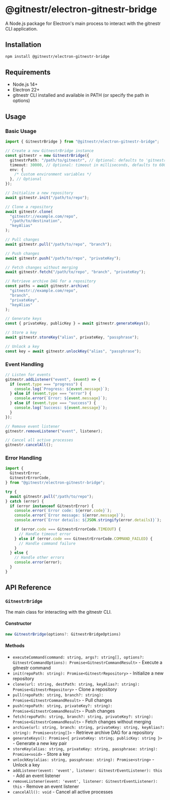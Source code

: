 # @gitnestr/electron-gitnestr-bridge

A Node.js package for Electron's main process to interact with the gitnestr CLI application.

## Installation

```bash
npm install @gitnestr/electron-gitnestr-bridge
```

## Requirements

- Node.js 14+
- Electron 22+
- gitnestr CLI installed and available in PATH (or specify the path in options)

## Usage

### Basic Usage

```typescript
import { GitnestrBridge } from "@gitnestr/electron-gitnestr-bridge";

// Create a new GitnestrBridge instance
const gitnestr = new GitnestrBridge({
  gitnestrPath: "/path/to/gitnestr", // Optional: defaults to 'gitnestr' in PATH
  timeout: 30000, // Optional: timeout in milliseconds, defaults to 60000
  env: {
    /* Custom environment variables */
  }, // Optional
});

// Initialize a new repository
await gitnestr.init("/path/to/repo");

// Clone a repository
await gitnestr.clone(
  "gitnestr://example.com/repo",
  "/path/to/destination",
  "keyAlias"
);

// Pull changes
await gitnestr.pull("/path/to/repo", "branch");

// Push changes
await gitnestr.push("/path/to/repo", "privateKey");

// Fetch changes without merging
await gitnestr.fetch("/path/to/repo", "branch", "privateKey");

// Retrieve archive DAG for a repository
const paths = await gitnestr.archive(
  "gitnestr://example.com/repo",
  "branch",
  "privateKey",
  "keyAlias"
);

// Generate keys
const { privateKey, publicKey } = await gitnestr.generateKeys();

// Store a key
await gitnestr.storeKey("alias", privateKey, "passphrase");

// Unlock a key
const key = await gitnestr.unlockKey("alias", "passphrase");
```

### Event Handling

```typescript
// Listen for events
gitnestr.addListener("event", (event) => {
  if (event.type === "progress") {
    console.log(`Progress: ${event.message}`);
  } else if (event.type === "error") {
    console.error(`Error: ${event.message}`);
  } else if (event.type === "success") {
    console.log(`Success: ${event.message}`);
  }
});

// Remove event listener
gitnestr.removeListener("event", listener);

// Cancel all active processes
gitnestr.cancelAll();
```

### Error Handling

```typescript
import {
  GitnestrError,
  GitnestrErrorCode,
} from "@gitnestr/electron-gitnestr-bridge";

try {
  await gitnestr.pull("/path/to/repo");
} catch (error) {
  if (error instanceof GitnestrError) {
    console.error(`Error code: ${error.code}`);
    console.error(`Error message: ${error.message}`);
    console.error(`Error details: ${JSON.stringify(error.details)}`);

    if (error.code === GitnestrErrorCode.TIMEOUT) {
      // Handle timeout error
    } else if (error.code === GitnestrErrorCode.COMMAND_FAILED) {
      // Handle command failure
    }
  } else {
    // Handle other errors
    console.error(error);
  }
}
```

## API Reference

### `GitnestrBridge`

The main class for interacting with the gitnestr CLI.

#### Constructor

```typescript
new GitnestrBridge(options?: GitnestrBridgeOptions)
```

#### Methods

- `executeCommand(command: string, args?: string[], options?: GitnestrCommandOptions): Promise<GitnestrCommandResult>` - Execute a gitnestr command
- `init(repoPath: string): Promise<GitnestrRepository>` - Initialize a new repository
- `clone(url: string, destPath: string, keyAlias?: string): Promise<GitnestrRepository>` - Clone a repository
- `pull(repoPath: string, branch?: string): Promise<GitnestrCommandResult>` - Pull changes
- `push(repoPath: string, privateKey?: string): Promise<GitnestrCommandResult>` - Push changes
- `fetch(repoPath: string, branch?: string, privateKey?: string): Promise<GitnestrCommandResult>` - Fetch changes without merging
- `archive(url: string, branch: string, privateKey: string, keyAlias?: string): Promise<string[]>` - Retrieve archive DAG for a repository
- `generateKeys(): Promise<{ privateKey: string; publicKey: string }>` - Generate a new key pair
- `storeKey(alias: string, privateKey: string, passphrase: string): Promise<void>` - Store a key
- `unlockKey(alias: string, passphrase: string): Promise<string>` - Unlock a key
- `addListener(event: 'event', listener: GitnestrEventListener): this` - Add an event listener
- `removeListener(event: 'event', listener: GitnestrEventListener): this` - Remove an event listener
- `cancelAll(): void` - Cancel all active processes
